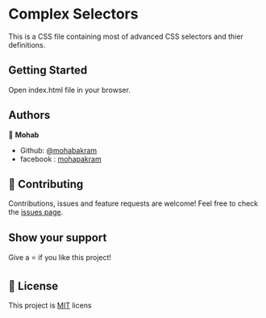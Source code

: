 # Complex Selectors

This is a CSS file containing most of advanced CSS selectors and thier definitions.

## Getting Started

Open index.html file in your browser.

## Authors

👤 **Mohab**

- Github: [@mohabakram](https://github.com/mohabakram)
- facebook : [mohapakram](https://www.facebook.com/mohapakram/)

## 🤝 Contributing

Contributions, issues and feature requests are welcome!
Feel free to check the [issues page](issues/).

## Show your support

Give a ⭐️ if you like this project!

## 📝 License

This project is [MIT](lic.url) licens

